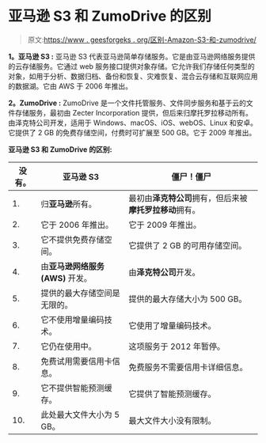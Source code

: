 # 亚马逊 S3 和 ZumoDrive 的区别

> 原文:[https://www . geesforgeks . org/区别-Amazon-S3-和-zumodrive/](https://www.geeksforgeeks.org/difference-between-amazon-s3-and-zumodrive/)

**1。亚马逊 S3 :**
亚马逊 S3 代表亚马逊简单存储服务。它是由亚马逊网络服务提供的云存储服务。它通过 web 服务接口提供对象存储。它允许我们存储任何类型的对象，如用于分析、数据归档、备份和恢复、灾难恢复、混合云存储和互联网应用的数据湖。它由 AWS 于 2006 年推出。

**2。ZumoDrive :**
ZumoDrive 是一个文件托管服务、文件同步服务和基于云的文件存储服务，最初由 Zecter Incorporation 提供，但后来归摩托罗拉移动所有。由泽克特公司开发，适用于 Windows、macOS、iOS、webOS、Linux 和安卓。它提供了 2 GB 的免费存储空间，付费时可扩展至 500 GB。它于 2009 年推出。

**亚马逊 S3 和 ZumoDrive 的区别:**

<center>

| 没有。 | 亚马逊 S3 | 僵尸！僵尸 |
| --- | --- | --- |
| 1. | 归**亚马逊**所有。 | 最初由**泽克特公司**拥有，但后来被**摩托罗拉移动**拥有。 |
| 2. | 它于 2006 年推出。 | 它于 2009 年推出。 |
| 3. | 它不提供免费存储空间。 | 它提供了 2 GB 的可用存储空间。 |
| 4. | 由**亚马逊网络服务(AWS)** 开发。 | 由**泽克特公司**开发。 |
| 5. | 提供的最大存储空间是无限的。 | 提供的最大存储大小为 500 GB。 |
| 6. | 它不使用增量编码技术。 | 它使用了增量编码技术。 |
| 7. | 它仍在使用中。 | 这项服务于 2012 年暂停。 |
| 8. | 免费试用需要信用卡信息。 | 免费服务不需要信用卡详细信息。 |
| 9. | 它不提供智能预测缓存。 | 它提供了智能预测缓存。 |
| 10. | 此处最大文件大小为 5 GB。 | 最大文件大小没有限制。 |

</center>